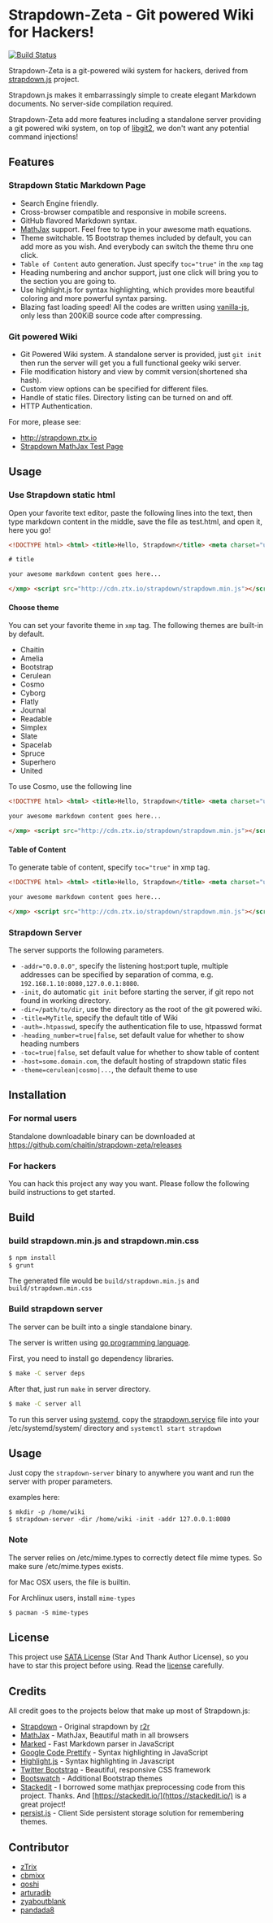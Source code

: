 
# Strapdown-Zeta - Git powered Wiki for Hackers!

[![Build Status](https://travis-ci.org/chaitin/strapdown-zeta.svg?branch=master)](https://travis-ci.org/chaitin/strapdown-zeta)

Strapdown-Zeta is a git-powered wiki system for hackers, derived from [strapdown.js](http://strapdownjs.com/) project.

Strapdown.js makes it embarrassingly simple to create elegant Markdown documents. No server-side compilation required.

Strapdown-Zeta add more features including a standalone server providing a git powered wiki system, on top of [libgit2](https://github.com/libgit2/git2go), we don't want any potential command injections!

## Features

### Strapdown Static Markdown Page

 - Search Engine friendly.
 - Cross-browser compatible and responsive in mobile screens.
 - GitHub flavored Markdown syntax.
 - [MathJax](http://www.mathjax.org/) support. Feel free to type in your awesome math equations.
 - Theme switchable. 15 Bootstrap themes included by default, you can add more as you wish. And everybody can switch the theme thru one click.
 - `Table of Content` auto generation. Just specify `toc="true"` in the `xmp` tag
 - Heading numbering and anchor support, just one click will bring you to the section you are going to.
 - Use highlight.js for syntax highlighting, which provides more beautiful coloring and more powerful syntax parsing.
 - Blazing fast loading speed! All the codes are written using [vanilla-js](http://vanilla-js.com/), only less than 200KiB source code after compressing.

### Git powered Wiki

 - Git Powered Wiki system. A standalone server is provided, just `git init` then run the server will get you a full functional geeky wiki server.
 - File modification history and view by commit version(shortened sha hash).
 - Custom view options can be specified for different files.
 - Handle of static files. Directory listing can be turned on and off.
 - HTTP Authentication.

For more, please see:

+ http://strapdown.ztx.io
+ [Strapdown MathJax Test Page](http://strapdown.ztx.io/test.html)

## Usage

### Use Strapdown static html

Open your favorite text editor, paste the following lines into the text, then type markdown content in the middle, save the file as test.html, and open it, here you go!

```html
<!DOCTYPE html> <html> <title>Hello, Strapdown</title> <meta charset="utf-8"> <xmp theme="cerulean" style="display:none;">

# title

your awesome markdown content goes here...

</xmp> <script src="http://cdn.ztx.io/strapdown/strapdown.min.js"></script> </html>
```

#### Choose theme

You can set your favorite theme in `xmp` tag. The following themes are built-in by default.

 - Chaitin
 - Amelia
 - Bootstrap
 - Cerulean
 - Cosmo
 - Cyborg
 - Flatly
 - Journal
 - Readable
 - Simplex
 - Slate
 - Spacelab
 - Spruce
 - Superhero
 - United

To use Cosmo, use the following line

```html
<!DOCTYPE html> <html> <title>Hello, Strapdown</title> <meta charset="utf-8"> <xmp theme="cosmo" style="display:none;">

your awesome markdown content goes here...

</xmp> <script src="http://cdn.ztx.io/strapdown/strapdown.min.js"></script> </html>
```

#### Table of Content

To generate table of content, specify `toc="true"` in xmp tag.

```html
<!DOCTYPE html> <html> <title>Hello, Strapdown</title> <meta charset="utf-8"> <xmp theme="cosmo" toc="true" style="display:none;">

your awesome markdown content goes here...

</xmp> <script src="http://cdn.ztx.io/strapdown/strapdown.min.js"></script> </html>
```

### Strapdown Server

The server supports the following parameters.

 - `-addr="0.0.0.0"`, specify the listening host:port tuple, multiple addresses can be specified by separation of comma, e.g. `192.168.1.10:8080,127.0.0.1:8080`.
 - `-init`, do automatic `git init` before starting the server, if git repo not found in working directory.
 - `-dir=/path/to/dir`, use the directory as the root of the git powered wiki.
 - `-title=MyTitle`, specify the default title of Wiki
 - `-auth=.htpasswd`, specify the authentication file to use, htpasswd format
 - `-heading_number=true|false`, set default value for whether to show heading numbers
 - `-toc=true|false`, set default value for whether to show table of content
 - `-host=some.domain.com`, the default hosting of strapdown static files
 - `-theme=cerulean|cosmo|...`, the default theme to use

## Installation

### For normal users

Standalone downloadable binary can be downloaded at https://github.com/chaitin/strapdown-zeta/releases

### For hackers

You can hack this project any way you want. Please follow the following build instructions to get started.

## Build

### build strapdown.min.js and strapdown.min.css

```bash
$ npm install
$ grunt
```

The generated file would be `build/strapdown.min.js` and `build/strapdown.min.css`

### Build strapdown server

The server can be built into a single standalone binary.

The server is written using [go programming language](http://golang.org).

First, you need to install go dependency libraries.

```bash
$ make -C server deps
```

After that, just run `make` in server directory.

```bash
$ make -C server all
```

To run this server using [systemd](https://wiki.archlinux.org/index.php/systemd), copy the [strapdown.service](server/strapdown.service) file into your /etc/systemd/system/ directory and `systemctl start strapdown`

## Usage

Just copy the `strapdown-server` binary to anywhere you want and run the server with proper parameters.

examples here:

```
$ mkdir -p /home/wiki
$ strapdown-server -dir /home/wiki -init -addr 127.0.0.1:8080
```

### Note

The server relies on /etc/mime.types to correctly detect file mime types. So make sure /etc/mime.types exists.

for Mac OSX users, the file is builtin.

For Archlinux users, install `mime-types`

```
$ pacman -S mime-types
```

## License

This project use [SATA License](LICENSE) (Star And Thank Author License), so you have to star this project before using. Read the [license](LICENSE) carefully.

## Credits

All credit goes to the projects below that make up most of Strapdown.js:

+ [Strapdown](http://strapdownjs.com) - Original strapdown by [r2r](http://twitter.com/r2r)
+ [MathJax](http://www.mathjax.org/) - MathJax, Beautiful math in all browsers
+ [Marked](https://github.com/chjj/marked/) - Fast Markdown parser in JavaScript
+ [Google Code Prettify](http://code.google.com/p/google-code-prettify/) - Syntax highlighting in JavaScript
+ [Highlight.js](http://highlightjs.org/) - Syntax highlighting in Javascript
+ [Twitter Bootstrap](http://twitter.github.com/bootstrap/) - Beautiful, responsive CSS framework
+ [Bootswatch](http://bootswatch.com) - Additional Bootstrap themes
+ [Stackedit](https://github.com/benweet/stackedit) - I borrowed some mathjax preprocessing code from this project. Thanks. And [https://stackedit.io/](https://stackedit.io/) is a great project!
+ [persist.js](http://pablotron.org/?cid=1557) - Client Side persistent storage solution for remembering themes.

## Contributor

 - [zTrix](https://github.com/zTrix)
 - [cbmixx](https://github.com/cbmixx)
 - [qoshi](https://github.com/qoshi)
 - [arturadib](https://github.com/arturadib)
 - [zyaboutblank](https://github.com/zyaboutblank)
 - [pandada8](https://github.com/pandada8)

